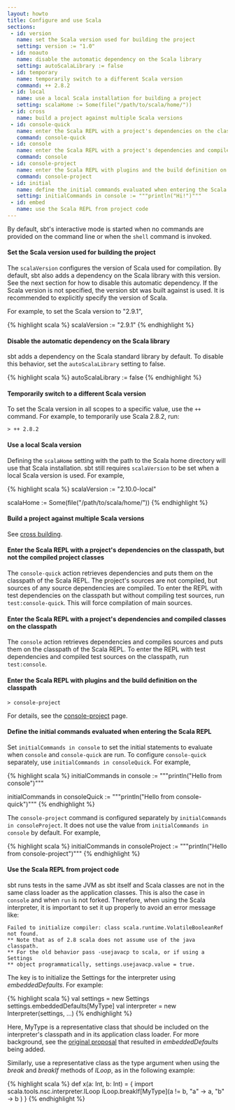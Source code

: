 ```yaml
---
layout: howto
title: Configure and use Scala
sections:
 - id: version
   name: set the Scala version used for building the project
   setting: version := "1.0"
 - id: noauto
   name: disable the automatic dependency on the Scala library
   setting: autoScalaLibrary := false
 - id: temporary
   name: temporarily switch to a different Scala version
   command: ++ 2.8.2
 - id: local
   name: use a local Scala installation for building a project
   setting: scalaHome := Some(file("/path/to/scala/home/"))
 - id: cross
   name: build a project against multiple Scala versions
 - id: console-quick
   name: enter the Scala REPL with a project's dependencies on the classpath, but not the compiled project classes
   command: console-quick
 - id: console
   name: enter the Scala REPL with a project's dependencies and compiled code on the classpath
   command: console
 - id: console-project
   name: enter the Scala REPL with plugins and the build definition on the classpath
   command: console-project
 - id: initial
   name: define the initial commands evaluated when entering the Scala REPL
   setting: initialCommands in console := """println("Hi!")"""
 - id: embed
   name: use the Scala REPL from project code
---
```


[console-project]: https://github.com/harrah/xsbt/wiki/Console-Project
[cross building]: https://github.com/harrah/xsbt/wiki/Cross-Build
[original proposal]: https://gist.github.com/404272

By default, sbt's interactive mode is started when no commands are provided on the command line or when the `shell` command is invoked.

<h4 id="version">Set the Scala version used for building the project</h4>

The `scalaVersion` configures the version of Scala used for compilation.  By default, sbt also adds a dependency on the Scala library with this version.  See the next section for how to disable this automatic dependency.  If the Scala version is not specified, the version sbt was built against is used.  It is recommended to explicitly specify the version of Scala.

For example, to set the Scala version to "2.9.1",

{% highlight scala %}
scalaVersion := "2.9.1"
{% endhighlight %}

<h4 id="noauto">Disable the automatic dependency on the Scala library</h4>

sbt adds a dependency on the Scala standard library by default.  To disable this behavior, set the `autoScalaLibrary` setting to false.

{% highlight scala %}
autoScalaLibrary := false
{% endhighlight %}

<h4 id="temporary">Temporarily switch to a different Scala version</h4>

To set the Scala version in all scopes to a specific value, use the `++` command.  For example, to temporarily use Scala 2.8.2, run:

    > ++ 2.8.2

<h4 id="local">Use a local Scala version</h4>

Defining the `scalaHome` setting with the path to the Scala home directory will use that Scala installation.  sbt still requires `scalaVersion` to be set when a local Scala version is used.  For example,

{% highlight scala %}
scalaVersion := "2.10.0-local"

scalaHome := Some(file("/path/to/scala/home/"))
{% endhighlight %}

<h4 id="cross">Build a project against multiple Scala versions</h4>

See [cross building].

<h4 id="console-quick">Enter the Scala REPL with a project's dependencies on the classpath, but not the compiled project classes</h4>

The `console-quick` action retrieves dependencies and puts them on the classpath of the Scala REPL.  The project's sources are not compiled, but sources of any source dependencies are compiled.  To enter the REPL with test dependencies on the classpath but without compiling test sources, run `test:console-quick`.  This will force compilation of main sources.

<h4 id="console">Enter the Scala REPL with a project's dependencies and compiled classes on the classpath</h4>

The `console` action retrieves dependencies and compiles sources and puts them on the classpath of the Scala REPL.  To enter the REPL with test dependencies and compiled test sources on the classpath, run `test:console`.

<h4 id="console-project">Enter the Scala REPL with plugins and the build definition on the classpath</h4>

    > console-project

For details, see the [console-project] page.

<h4 id="initial">Define the initial commands evaluated when entering the Scala REPL</h4>

Set `initialCommands in console` to set the initial statements to evaluate when `console` and `console-quick` are run.  To configure `console-quick` separately, use `initialCommands in consoleQuick`.
For example,

{% highlight scala %}
initialCommands in console := """println("Hello from console")"""

initialCommands in consoleQuick := """println("Hello from console-quick")"""
{% endhighlight %}

The `console-project` command is configured separately by `initialCommands in consoleProject`.  It does not use the value from `initialCommands in console` by default.  For example,

{% highlight scala %}
initialCommands in consoleProject := """println("Hello from console-project")"""
{% endhighlight %}

<h4 id="embed">Use the Scala REPL from project code</h4>

sbt runs tests in the same JVM as sbt itself and Scala classes are not in the same class loader as the application classes.  This is also the case in `console` and when `run` is not forked. Therefore, when using the Scala interpreter, it is important to set it up properly to avoid an error message like:

    Failed to initialize compiler: class scala.runtime.VolatileBooleanRef not found.
    ** Note that as of 2.8 scala does not assume use of the java classpath.
    ** For the old behavior pass -usejavacp to scala, or if using a Settings
    ** object programmatically, settings.usejavacp.value = true.

The key is to initialize the Settings for the interpreter using _embeddedDefaults_.  For example:

{% highlight scala %}
val settings = new Settings
settings.embeddedDefaults[MyType]
val interpreter = new Interpreter(settings, ...)
{% endhighlight %}

Here, MyType is a representative class that should be included on the interpreter's classpath and in its application class loader.  For more background, see the [original proposal] that resulted in _embeddedDefaults_ being added.

Similarly, use a representative class as the type argument when using the _break_ and _breakIf_ methods of _ILoop_, as in the following example:

{% highlight scala %}
def x(a: Int, b: Int) = {
  import scala.tools.nsc.interpreter.ILoop
  ILoop.breakIf[MyType](a != b, "a" -> a, "b" -> b )
}
{% endhighlight %}